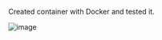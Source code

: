 Created container with Docker and tested it. 

![image](https://github.com/aaron1-z/catnip/assets/77638360/eed25049-5df7-469a-b502-2c6e0f5f6a3d)
